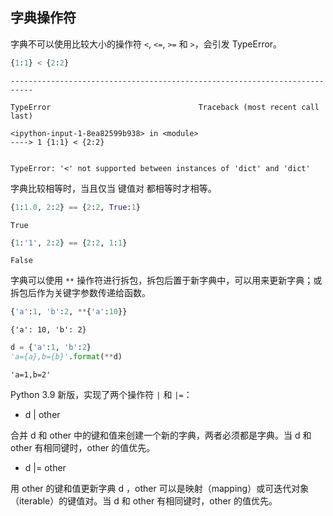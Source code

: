 ## 字典操作符

字典不可以使用比较大小的操作符 `<`, `<=`, `>=` 和 `>`，会引发 TypeError。


```python
{1:1} < {2:2}
```


    ---------------------------------------------------------------------------

    TypeError                                 Traceback (most recent call last)

    <ipython-input-1-8ea82599b938> in <module>
    ----> 1 {1:1} < {2:2}
    

    TypeError: '<' not supported between instances of 'dict' and 'dict'


字典比较相等时，当且仅当 键值对 都相等时才相等。


```python
{1:1.0, 2:2} == {2:2, True:1}
```




    True




```python
{1:'1', 2:2} == {2:2, 1:1}
```




    False



字典可以使用 `**` 操作符进行拆包，拆包后置于新字典中，可以用来更新字典；或拆包后作为关键字参数传递给函数。


```python
{'a':1, 'b':2, **{'a':10}}
```




    {'a': 10, 'b': 2}




```python
d = {'a':1, 'b':2}
'a={a},b={b}'.format(**d)
```




    'a=1,b=2'



Python 3.9 新版，实现了两个操作符 `|` 和 `|=`：

- d | other

合并 d 和 other 中的键和值来创建一个新的字典，两者必须都是字典。当 d 和 other 有相同键时，other 的值优先。

- d |= other

用 other 的键和值更新字典 d ，other 可以是映射（mapping）或可迭代对象（iterable）的键值对。当 d 和 other 有相同键时，other 的值优先。
